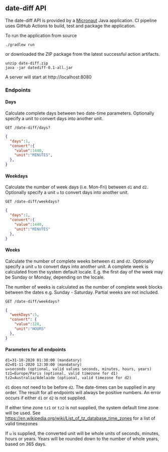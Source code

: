 ## date-diff API

The date-diff API is provided by a [Micronaut](https://micronaut.io) Java application. CI pipeline uses GitHub Actions to build, test and package the application.

To run the application from source

`./gradlew run`

or downloaded the ZIP package from the latest successful action artifacts.

```
unzip date-diff.zip
java -jar datediff-0.1-all.jar
```

A server will start at http://localhost:8080

### Endpoints

#### Days

Calculate complete days between two date-time parameters. Optionally specify a unit to convert days into another unit.

```
GET /date-diff/days?
```

```json
{
  "days":1,
  "convert":{
    "value":1440,
    "unit":"MINUTES",
  },
}
```

#### Weekdays

Calculate the number of week days (i.e. Mon-Fri) between `d1` and `d2`. Optionally specify a unit `u` to convert days into another unit.

```
GET /date-diff/weekdays?
```

```json
{
  "days":1,
  "convert":{
    "value":1440,
    "unit":"MINUTES"
  },
}
```

#### Weeks

Calculate the number of complete weeks between `d1` and `d2`. Optionally specify a unit `u` to convert days into another unit. A complete week is calculated from the system default locale. E.g. the first day of the week may be Sunday or Monday, depending on the locale.

The number of weeks is calculated as the number of complete week blocks between the dates e.g. Sunday - Saturday. Partial weeks are not included.

```
GET /date-diff/weekdays?
```

```json
{
  "weekDays":5,
  "convert": {
    "value":120,
    "unit":"HOURS"
  },
}
```

#### Parameters for all endpoints

```
d1=31-10-2020 01:30:00 (mandatory)
d2=01-11-2020 12:30:00 (mandatory)
u=seconds (optional, valid values seconds, minutes, hours, years)
tz1=Europe/Paris (optional, valid timezone for d1)
tz2=Australia/Adelaide (optional, valid timezone for d2)
```

`d1` does not need to be before `d2`. The date-times can be supplied in any order. The result for all endpoints will always be positive numbers. An error occurs if either `d1` or `d2` is not supplied.

If either time zone `tz1` or `tz2` is not supplied, the system default time zone will be used. See https://en.wikipedia.org/wiki/List_of_tz_database_time_zones for a list of valid timezones

If `u` is supplied, the converted unit will be whole units of seconds, minutes, hours or years. Years will be rounded down to the number of whole years, based on 365 days.